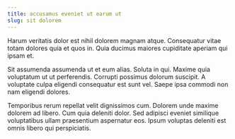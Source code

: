 ```yaml
---
title: accusamus eveniet ut earum ut
slug: sit dolorem
---
```


Harum veritatis dolor est nihil dolorem magnam atque. Consequatur vitae totam dolores quia et quos in. Quia ducimus maiores cupiditate aperiam qui ipsam et.

Sit assumenda assumenda ut et eum alias. Soluta in qui. Maxime quia voluptatum ut ut perferendis. Corrupti possimus dolorum suscipit. A voluptate culpa eligendi consequatur est sunt vel. Saepe ipsa commodi non nam eligendi dolores.

Temporibus rerum repellat velit dignissimos cum. Dolorem unde maxime dolorem ad libero. Cum quia deleniti dolor. Sed adipisci eveniet similique voluptatibus ullam praesentium aspernatur eos. Ipsum voluptas deleniti est omnis libero qui perspiciatis.
